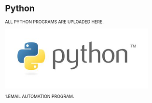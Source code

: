 # Python
ALL PYTHON PROGRAMS ARE UPLOADED HERE.

![alt text](PYTHON.png)

1.EMAIL AUTOMATION PROGRAM.
